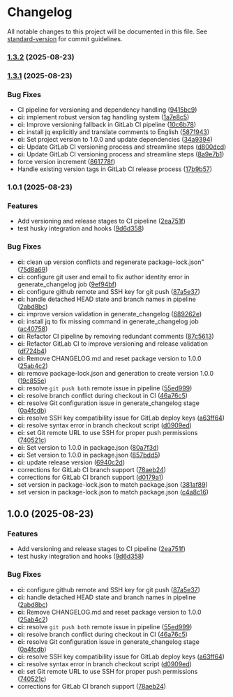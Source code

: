 # Changelog

All notable changes to this project will be documented in this file. See [standard-version](https://github.com/conventional-changelog/standard-version) for commit guidelines.

### [1.3.2](https://gitlab.com/adm.standev/cookiecutter-python-template/compare/v1.3.1...v1.3.2) (2025-08-23)

### [1.3.1](https://gitlab.com/adm.standev/cookiecutter-python-template/compare/v1.0.1...v1.3.1) (2025-08-23)


### Bug Fixes

* CI pipeline for versioning and dependency handling ([9415bc9](https://gitlab.com/adm.standev/cookiecutter-python-template/commit/9415bc9644b5b0c5b80b47e8405ecea0dc9b48bf))
* **ci:** implement robust version tag handling system ([1a7e8c5](https://gitlab.com/adm.standev/cookiecutter-python-template/commit/1a7e8c5df0269214e8c95a5cca3b9041ccf03efe))
* **ci:** Improve versioning fallback in GitLab CI pipeline ([10c6b78](https://gitlab.com/adm.standev/cookiecutter-python-template/commit/10c6b785ecfb7ea694e2079bcc55845cae06387c))
* **ci:** install jq explicitly and translate comments to English ([5871943](https://gitlab.com/adm.standev/cookiecutter-python-template/commit/5871943f38121e8d9cd5cc693d06a03879733796))
* **ci:** Set project version to 1.0.0 and update dependencies ([34a9394](https://gitlab.com/adm.standev/cookiecutter-python-template/commit/34a93949cd0756a95cbf846f683c0c0b9c7b6792))
* **ci:** Update GitLab CI versioning process and streamline steps ([d800dcd](https://gitlab.com/adm.standev/cookiecutter-python-template/commit/d800dcdc66491bee4746c65d1d16dcba0109931b))
* **ci:** Update GitLab CI versioning process and streamline steps ([8a9e7b1](https://gitlab.com/adm.standev/cookiecutter-python-template/commit/8a9e7b1eadf1cc1f248f469a2daf4f73ecdd4c56))
* force version increment ([861778f](https://gitlab.com/adm.standev/cookiecutter-python-template/commit/861778f58349827d5fab3e65085bc9725be5f878))
* Handle existing version tags in GitLab CI release process ([17b9b57](https://gitlab.com/adm.standev/cookiecutter-python-template/commit/17b9b57672215857154b234e339931b54147f44b))

### 1.0.1 (2025-08-23)


### Features

* Add versioning and release stages to CI pipeline ([2ea751f](https://gitlab.com/adm.standev/cookiecutter-python-template/commit/2ea751fc01c779b7543d88f1bd672c875af7aeff))
* test husky integration and hooks ([9d6d358](https://gitlab.com/adm.standev/cookiecutter-python-template/commit/9d6d3586e5e7e1ce564fdd679358662dbd7e89be))


### Bug Fixes

* **ci:** clean up version conflicts and regenerate package-lock.json" ([75d8a69](https://gitlab.com/adm.standev/cookiecutter-python-template/commit/75d8a693a154b8f425a0c38b70e8ed70cc6f026f))
* **ci:** configure git user and email to fix author identity error in generate_changelog job ([9ef94bf](https://gitlab.com/adm.standev/cookiecutter-python-template/commit/9ef94bf94af040ba3e886e8b8fa0ad20fcb375d2))
* **ci:** configure github remote and SSH key for git push ([87a5e37](https://gitlab.com/adm.standev/cookiecutter-python-template/commit/87a5e3707931f4b5cbb9b4d67e3e46b0d049622a))
* **ci:** handle detached HEAD state and branch names in pipeline ([2abd8bc](https://gitlab.com/adm.standev/cookiecutter-python-template/commit/2abd8bc1fd7ac32309a618f4da3add468b32347d))
* **ci:** improve version validation in generate_changelog ([689262e](https://gitlab.com/adm.standev/cookiecutter-python-template/commit/689262e2ff01f8e8954667446188f2b9768a5003))
* **ci:** install jq to fix missing command in generate_changelog job ([ac40758](https://gitlab.com/adm.standev/cookiecutter-python-template/commit/ac40758a88c194fe2931150546d4344717e0ad2c))
* **ci:** Refactor CI pipeline by removing redundant comments ([87c5613](https://gitlab.com/adm.standev/cookiecutter-python-template/commit/87c561389e71609b55425c6619744d8b55e30e0d))
* **ci:** Refactor GitLab CI to improve versioning and release validation ([df724b4](https://gitlab.com/adm.standev/cookiecutter-python-template/commit/df724b4ed4f80026f5fe06df40b9adbbfb346f3e))
* **ci:** Remove CHANGELOG.md and reset package version to 1.0.0 ([25ab4c2](https://gitlab.com/adm.standev/cookiecutter-python-template/commit/25ab4c2fb26d81d65ba09d5441dbf7bc328ac635))
* **ci:** remove package-lock.json and generation to create version 1.0.0 ([19c855e](https://gitlab.com/adm.standev/cookiecutter-python-template/commit/19c855e705997607ca578ad59b89277b8c67ef61))
* **ci:** resolve `git push both` remote issue in pipeline ([55ed999](https://gitlab.com/adm.standev/cookiecutter-python-template/commit/55ed9997807828f39b2e83ee0e4dbd511eb08603))
* **ci:** resolve branch conflict during checkout in CI ([46a76c5](https://gitlab.com/adm.standev/cookiecutter-python-template/commit/46a76c505078086468ceb7bfc431638b5d662b6b))
* **ci:** resolve Git configuration issue in generate_changelog stage ([0a4fcdb](https://gitlab.com/adm.standev/cookiecutter-python-template/commit/0a4fcdb3a883790728345f6963d78946551ae60f))
* **ci:** resolve SSH key compatibility issue for GitLab deploy keys ([a63ff64](https://gitlab.com/adm.standev/cookiecutter-python-template/commit/a63ff6457b2f7a3fa1743e224a678c28c2bdbbbc))
* **ci:** resolve syntax error in branch checkout script ([d0909ed](https://gitlab.com/adm.standev/cookiecutter-python-template/commit/d0909edc29cfb6c5e85149ea7d535ccf30178ce7))
* **ci:** set Git remote URL to use SSH for proper push permissions ([740521c](https://gitlab.com/adm.standev/cookiecutter-python-template/commit/740521cf7f4e7b3cf0d3b29645ac18e91219bd54))
* **ci:** Set version to 1.0.0 in package.json ([80a7f3d](https://gitlab.com/adm.standev/cookiecutter-python-template/commit/80a7f3dc21acf36284f94e8c8f2130bc791ce18f))
* **ci:** Set version to 1.0.0 in package.json ([857bdd5](https://gitlab.com/adm.standev/cookiecutter-python-template/commit/857bdd55edd3e8b0ba8e4929545afa18cbb250bc))
* **ci:** update release version ([6940c2d](https://gitlab.com/adm.standev/cookiecutter-python-template/commit/6940c2d0ebb7d132ae6f663fcad6e7c538b8e021))
* corrections for GitLab CI branch support ([78aeb24](https://gitlab.com/adm.standev/cookiecutter-python-template/commit/78aeb243441985bdffe7d2f77828c650ade29c87))
* corrections for GitLab CI branch support ([d0179a1](https://gitlab.com/adm.standev/cookiecutter-python-template/commit/d0179a1f2d2489542fb0151d729f4e9ec4c3b25a))
* set version in package-lock.json to match package.json ([381af89](https://gitlab.com/adm.standev/cookiecutter-python-template/commit/381af894ae7176d6d87f21aa0a272a08d4399ab9))
* set version in package-lock.json to match package.json ([c4a8c16](https://gitlab.com/adm.standev/cookiecutter-python-template/commit/c4a8c165e7f1ad2f0468e150db1390d86e98ea93))

## 1.0.0 (2025-08-23)


### Features

* Add versioning and release stages to CI pipeline ([2ea751f](https://gitlab.com/adm.standev/cookiecutter-python-template/commit/2ea751fc01c779b7543d88f1bd672c875af7aeff))
* test husky integration and hooks ([9d6d358](https://gitlab.com/adm.standev/cookiecutter-python-template/commit/9d6d3586e5e7e1ce564fdd679358662dbd7e89be))


### Bug Fixes

* **ci:** configure github remote and SSH key for git push ([87a5e37](https://gitlab.com/adm.standev/cookiecutter-python-template/commit/87a5e3707931f4b5cbb9b4d67e3e46b0d049622a))
* **ci:** handle detached HEAD state and branch names in pipeline ([2abd8bc](https://gitlab.com/adm.standev/cookiecutter-python-template/commit/2abd8bc1fd7ac32309a618f4da3add468b32347d))
* **ci:** Remove CHANGELOG.md and reset package version to 1.0.0 ([25ab4c2](https://gitlab.com/adm.standev/cookiecutter-python-template/commit/25ab4c2fb26d81d65ba09d5441dbf7bc328ac635))
* **ci:** resolve `git push both` remote issue in pipeline ([55ed999](https://gitlab.com/adm.standev/cookiecutter-python-template/commit/55ed9997807828f39b2e83ee0e4dbd511eb08603))
* **ci:** resolve branch conflict during checkout in CI ([46a76c5](https://gitlab.com/adm.standev/cookiecutter-python-template/commit/46a76c505078086468ceb7bfc431638b5d662b6b))
* **ci:** resolve Git configuration issue in generate_changelog stage ([0a4fcdb](https://gitlab.com/adm.standev/cookiecutter-python-template/commit/0a4fcdb3a883790728345f6963d78946551ae60f))
* **ci:** resolve SSH key compatibility issue for GitLab deploy keys ([a63ff64](https://gitlab.com/adm.standev/cookiecutter-python-template/commit/a63ff6457b2f7a3fa1743e224a678c28c2bdbbbc))
* **ci:** resolve syntax error in branch checkout script ([d0909ed](https://gitlab.com/adm.standev/cookiecutter-python-template/commit/d0909edc29cfb6c5e85149ea7d535ccf30178ce7))
* **ci:** set Git remote URL to use SSH for proper push permissions ([740521c](https://gitlab.com/adm.standev/cookiecutter-python-template/commit/740521cf7f4e7b3cf0d3b29645ac18e91219bd54))
* corrections for GitLab CI branch support ([78aeb24](https://gitlab.com/adm.standev/cookiecutter-python-template/commit/78aeb243441985bdffe7d2f77828c650ade29c87))

